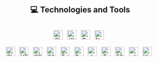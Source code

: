 <h2 align="center">💻 Technologies and Tools</h2>
<br />

<div align="center">
  <span
    ><img
      src="https://img.shields.io/badge/Shopify-282C34?logo=Shopify&logoColor=95bf47"
      alt="Shopify logo"
      title="Shopify"
      height="25"
  /></span>
  &nbsp;
  <span
    ><img
      src="https://img.shields.io/badge/WordPress-282C34?logo=wordPress&logoColor=21759B"
      alt="WordPress logo"
      title="WordPress"
      height="25"
  /></span>
  &nbsp;
  <span
    ><img
      src="https://img.shields.io/badge/ReactJS-282C34?logo=react&logoColor=61DAFB"
      alt="ReactJS logo"
      title="ReactJS"
      height="25"
  /></span>
  &nbsp;
  <span
    ><img
      src="https://img.shields.io/badge/Node.js-282C34?logo=node.js&logoColor=00F200"
      alt="Node.js logo"
      title="Node.js"
      height="25"
  /></span>
  &nbsp;
</div>
<br />

<div align="center">
  <span
    ><img
      src="https://img.shields.io/badge/Shopify-282C34?logo=Shopify&logoColor=95bf47"
      alt="Shopify logo"
      title="Shopify"
      height="25"
  /></span>
  &nbsp;
  <span
    ><img
      src="https://img.shields.io/badge/HTML5-282C34?logo=HTML5&logoColor=E34F26"
      alt="HTML5 logo"
      title="HTML5"
      height="25"
  /></span>
  &nbsp;
  <span
    ><img
      src="https://img.shields.io/badge/CSS3-282C34?logo=CSS3&logoColor=1572B6"
      alt="CSS3 logo"
      title="CSS3"
      height="25"
  /></span>
  &nbsp;
  <span
    ><img
      src="https://img.shields.io/badge/Sass-282C34?logo=sass&logoColor=CC6699"
      alt="SASS logo"
      title="SASS"
      height="25"
  /></span>
  &nbsp;
  <span
    ><img
      src="https://img.shields.io/badge/Tailwind%20CSS-282C34?logo=tailwind-css&logoColor=38B2AC"
      alt="TailwindCSS logo"
      title="TailwindCSS"
      height="25"
  /></span>
  &nbsp;
  <span
    ><img
      src="https://img.shields.io/badge/Bootstrap-282C34?logo=bootstrap&logoColor=7952B3"
      alt="Bootstrap logo"
      title="Bootstrap"
      height="25"
  /></span>
  &nbsp;
  <span
    ><img
      src="https://img.shields.io/badge/JavaScript-282C34?logo=javascript&logoColor=F7DF1E"
      alt="JavaScript logo"
      title="JavaScript"
      height="25"
  /></span>
  &nbsp;
  <span
    ><img
      src="https://img.shields.io/badge/TypeScript-282C34?logo=typescript&logoColor=3178C6"
      alt="TypeScript logo"
      title="TypeScript"
      height="25"
  /></span>
  &nbsp;
  <span
    ><img
      src="https://img.shields.io/badge/ESLint-282C34?logo=eslint&logoColor=4B32C3"
      alt="ESLint logo"
      title="ESLint"
      height="25"
  /></span>
  &nbsp;
  <span
    ><img
      src="https://img.shields.io/badge/git-282C34?logo=git&logoColor=F05032"
      alt="git logo"
      title="git"
      height="25"
  /></span>
  &nbsp;
  <span
    ><img
      src="https://img.shields.io/badge/VS%20Code-282C34?logo=visual-studio-code&logoColor=007ACC"
      alt="Visual Studio Code logo"
      title="Visual Studio Code"
      height="25"
  /></span>
  &nbsp;
</div>
<br />
